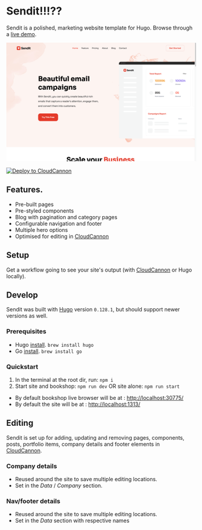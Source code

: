 # Sendit!!!??

Sendit is a polished, marketing website template for Hugo. Browse through a [live demo](https://jovial-pipe.cloudvent.net/). 

![Sendit template screenshot](static/images/_screenshot.png)


[![Deploy to CloudCannon](https://buttons.cloudcannon.com/deploy.svg)](https://app.cloudcannon.com/register#sites/connect/github/CloudCannon/sendit-hugo-template)

## Features.

* Pre-built pages
* Pre-styled components
* Blog with pagination and category pages
* Configurable navigation and footer
* Multiple hero options 
* Optimised for editing in [CloudCannon](https://cloudcannon.com/)

## Setup

Get a workflow going to see your site's output (with [CloudCannon](https://app.cloudcannon.com/) or Hugo locally).

## Develop

Sendit was built with [Hugo](https://gohugo.io/) version `0.128.1`, but should support newer versions as well.
### Prerequisites
* Hugo [install](https://gohugo.io/getting-started/installing/). `brew install hugo`
* Go [install](https://go.dev/learn/). `brew install go`

### Quickstart
1. In the terminal at the root dir, run: `npm i`
2. Start site and bookshop: `npm run dev` OR site alone: `npm run start`
* By default bookshop live browser will be at : [http://localhost:30775/](http://localhost:30775/)
* By default the site will be at : [http://localhost:1313/](http://localhost:1313/)

## Editing

Sendit is set up for adding, updating and removing pages, components, posts, portfolio items, company details and footer elements in [CloudCannon](https://app.cloudcannon.com/).

### Company details

* Reused around the site to save multiple editing locations.
* Set in the *Data* / *Company* section.

### Nav/footer details

* Reused around the site to save multiple editing locations.
* Set in the *Data* section with respective names
